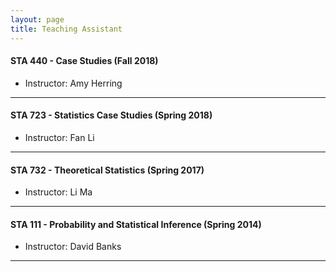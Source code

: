 ```yaml
---
layout: page
title: Teaching Assistant
---
```


#### STA 440 - Case Studies (Fall 2018)
- Instructor: Amy Herring

-------------------------

#### STA 723 - Statistics Case Studies (Spring 2018)
- Instructor: Fan Li

-------------------------

#### STA 732 - Theoretical Statistics (Spring 2017)
- Instructor: Li Ma

-------------------------

#### STA 111 - Probability and Statistical Inference (Spring 2014)
- Instructor: David Banks

-------------------------
